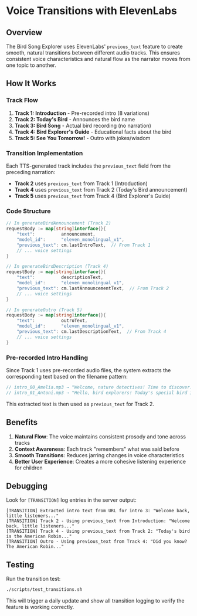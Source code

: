 # Voice Transitions with ElevenLabs

## Overview

The Bird Song Explorer uses ElevenLabs' `previous_text` feature to create smooth, natural transitions between different audio tracks. This ensures consistent voice characteristics and natural flow as the narrator moves from one topic to another.

## How It Works

### Track Flow
1. **Track 1: Introduction** - Pre-recorded intro (8 variations)
2. **Track 2: Today's Bird** - Announces the bird name
3. **Track 3: Bird Song** - Actual bird recording (no narration)
4. **Track 4: Bird Explorer's Guide** - Educational facts about the bird
5. **Track 5: See You Tomorrow!** - Outro with jokes/wisdom

### Transition Implementation

Each TTS-generated track includes the `previous_text` field from the preceding narration:

- **Track 2** uses `previous_text` from Track 1 (Introduction)
- **Track 4** uses `previous_text` from Track 2 (Today's Bird announcement)
- **Track 5** uses `previous_text` from Track 4 (Bird Explorer's Guide)

### Code Structure

```go
// In generateBirdAnnouncement (Track 2)
requestBody := map[string]interface{}{
    "text":          announcement,
    "model_id":      "eleven_monolingual_v1",
    "previous_text": cm.lastIntroText,  // From Track 1
    // ... voice settings
}

// In generateBirdDescription (Track 4)
requestBody := map[string]interface{}{
    "text":          descriptionText,
    "model_id":      "eleven_monolingual_v1",
    "previous_text": cm.lastAnnouncementText,  // From Track 2
    // ... voice settings
}

// In generateOutro (Track 5)
requestBody := map[string]interface{}{
    "text":          outroText,
    "model_id":      "eleven_monolingual_v1",
    "previous_text": cm.lastDescriptionText,  // From Track 4
    // ... voice settings
}
```

### Pre-recorded Intro Handling

Since Track 1 uses pre-recorded audio files, the system extracts the corresponding text based on the filename pattern:

```go
// intro_00_Amelia.mp3 → "Welcome, nature detectives! Time to discover..."
// intro_01_Antoni.mp3 → "Hello, bird explorers! Today's special bird is..."
```

This extracted text is then used as `previous_text` for Track 2.

## Benefits

1. **Natural Flow**: The voice maintains consistent prosody and tone across tracks
2. **Context Awareness**: Each track "remembers" what was said before
3. **Smooth Transitions**: Reduces jarring changes in voice characteristics
4. **Better User Experience**: Creates a more cohesive listening experience for children

## Debugging

Look for `[TRANSITION]` log entries in the server output:

```
[TRANSITION] Extracted intro text from URL for intro 3: "Welcome back, little listeners..."
[TRANSITION] Track 2 - Using previous_text from Introduction: "Welcome back, little listeners..."
[TRANSITION] Track 4 - Using previous_text from Track 2: "Today's bird is the American Robin..."
[TRANSITION] Outro - Using previous_text from Track 4: "Did you know? The American Robin..."
```

## Testing

Run the transition test:
```bash
./scripts/test_transitions.sh
```

This will trigger a daily update and show all transition logging to verify the feature is working correctly.